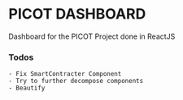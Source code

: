 # PICOT DASHBOARD

Dashboard for the PICOT Project done in ReactJS

### Todos

    - Fix SmartContracter Component
    - Try to further decompose components
    - Beautify
